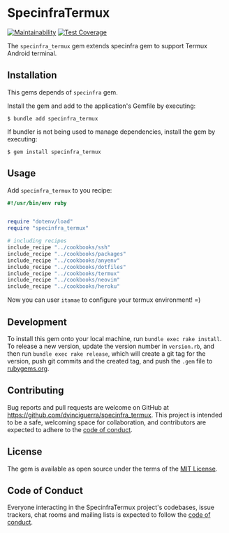 # SpecinfraTermux

[![Maintainability](https://api.codeclimate.com/v1/badges/de9a6c9b2d414dd249c9/maintainability)](https://codeclimate.com/github/dvinciguerra/specinfra_termux/maintainability)
[![Test Coverage](https://api.codeclimate.com/v1/badges/de9a6c9b2d414dd249c9/test_coverage)](https://codeclimate.com/github/dvinciguerra/specinfra_termux/test_coverage)

The `specinfra_termux` gem extends specinfra gem to support Termux Android terminal.

## Installation

This gems depends of `specinfra` gem.

Install the gem and add to the application's Gemfile by executing:

    $ bundle add specinfra_termux

If bundler is not being used to manage dependencies, install the gem by executing:

    $ gem install specinfra_termux

## Usage

Add `specinfra_termux` to you recipe:

```ruby
#!/usr/bin/env ruby


require "dotenv/load"
require "specinfra_termux"

# including recipes
include_recipe "../cookbooks/ssh"
include_recipe "../cookbooks/packages"
include_recipe "../cookbooks/anyenv"
include_recipe "../cookbooks/dotfiles"
include_recipe "../cookbooks/termux"
include_recipe "../cookbooks/neovim"
include_recipe "../cookbooks/heroku"

```

Now you can user `itamae` to configure your termux environment! =)

## Development

To install this gem onto your local machine, run `bundle exec rake install`. To release a new version, update the version number in `version.rb`, and then run `bundle exec rake release`, which will create a git tag for the version, push git commits and the created tag, and push the `.gem` file to [rubygems.org](https://rubygems.org).

## Contributing

Bug reports and pull requests are welcome on GitHub at https://github.com/dvinciguerra/specinfra_termux. This project is intended to be a safe, welcoming space for collaboration, and contributors are expected to adhere to the [code of conduct](https://github.com/dvinciguerra/specinfra_termux/blob/main/CODE_OF_CONDUCT.md).

## License

The gem is available as open source under the terms of the [MIT License](https://opensource.org/licenses/MIT).

## Code of Conduct

Everyone interacting in the SpecinfraTermux project's codebases, issue trackers, chat rooms and mailing lists is expected to follow the [code of conduct](https://github.com/dvinciguerra/specinfra_termux/blob/main/CODE_OF_CONDUCT.md).
